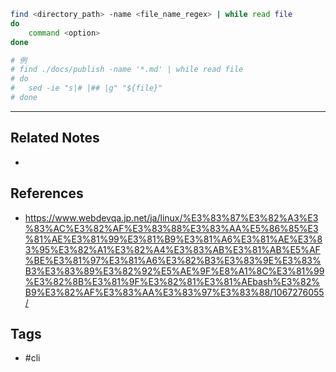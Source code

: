 ```sh
find <directory_path> -name <file_name_regex> | while read file
do
	command <option>
done

# 例
# find ./docs/publish -name '*.md' | while read file
# do
# 	sed -ie "s|# |## |g" "${file}"
# done
```

---
## Related Notes
- 

## References
- https://www.webdevqa.jp.net/ja/linux/%E3%83%87%E3%82%A3%E3%83%AC%E3%82%AF%E3%83%88%E3%83%AA%E5%86%85%E3%81%AE%E3%81%99%E3%81%B9%E3%81%A6%E3%81%AE%E3%83%95%E3%82%A1%E3%82%A4%E3%83%AB%E3%81%AB%E5%AF%BE%E3%81%97%E3%81%A6%E3%82%B3%E3%83%9E%E3%83%B3%E3%83%89%E3%82%92%E5%AE%9F%E8%A1%8C%E3%81%99%E3%82%8B%E3%81%9F%E3%82%81%E3%81%AEbash%E3%82%B9%E3%82%AF%E3%83%AA%E3%83%97%E3%83%88/1067276055/

## Tags
- #cli 